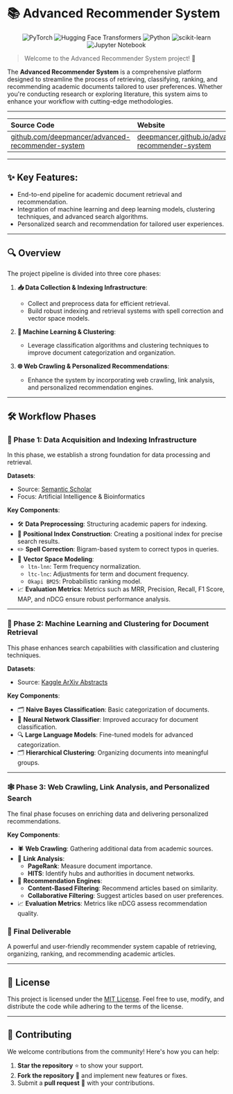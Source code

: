 # 📚 Advanced Recommender System

<p align="center">
  <img src="https://img.shields.io/badge/PyTorch-%23EE4C2C.svg?style=for-the-badge&logo=PyTorch&logoColor=white" alt="PyTorch">
  <img src="https://img.shields.io/badge/Hugging%20Face-FFD21E?style=for-the-badge&logo=huggingface&logoColor=000" alt="Hugging Face Transformers">
  <img src="https://img.shields.io/badge/Python-3670A0?style=for-the-badge&logo=python&logoColor=ffdd54" alt="Python">
  <img src="https://img.shields.io/badge/scikit--learn-%23F7931E.svg?style=for-the-badge&logo=scikit-learn&logoColor=white" alt="scikit-learn">
  <img src="https://img.shields.io/badge/Jupyter-F37626.svg?&style=for-the-badge&logo=Jupyter&logoColor=white" alt="Jupyter Notebook">
</p>

> Welcome to the Advanced Recommender System project! 🌟

The **Advanced Recommender System** is a comprehensive platform designed to streamline the process of retrieving, classifying, ranking, and recommending academic documents tailored to user preferences. Whether you're conducting research or exploring literature, this system aims to enhance your workflow with cutting-edge methodologies.

---

| **Source Code** | **Website** |
|:-----------------|:------------|
| <a href="https://github.com/deepmancer/advanced-recommender-system" target="_blank">github.com/deepmancer/advanced-recommender-system</a> | <a href="https://deepmancer.github.io/advanced-recommender-system/" target="_blank">deepmancer.github.io/advanced-recommender-system</a> |

---

## ✨ Key Features:
- End-to-end pipeline for academic document retrieval and recommendation.
- Integration of machine learning and deep learning models, clustering techniques, and advanced search algorithms.
- Personalized search and recommendation for tailored user experiences.

---

## 🔍 Overview

The project pipeline is divided into three core phases:

1. **📥 Data Collection & Indexing Infrastructure**:
   - Collect and preprocess data for efficient retrieval.
   - Build robust indexing and retrieval systems with spell correction and vector space models.

2. **🧠 Machine Learning & Clustering**:
   - Leverage classification algorithms and clustering techniques to improve document categorization and organization.

3. **🌐 Web Crawling & Personalized Recommendations**:
   - Enhance the system by incorporating web crawling, link analysis, and personalized recommendation engines.

---

## 🛠️ Workflow Phases

### 📂 Phase 1: Data Acquisition and Indexing Infrastructure

In this phase, we establish a strong foundation for data processing and retrieval. 

**Datasets**:
- Source: [Semantic Scholar](https://www.semanticscholar.org/)
- Focus: Artificial Intelligence & Bioinformatics

**Key Components**:
- 🛠️ **Data Preprocessing**: Structuring academic papers for indexing.
- 📍 **Positional Index Construction**: Creating a positional index for precise search results.
- ✏️ **Spell Correction**: Bigram-based system to correct typos in queries.
- 📐 **Vector Space Modeling**:
  - `ltn-lnn`: Term frequency normalization.
  - `ltc-lnc`: Adjustments for term and document frequency.
  - `Okapi BM25`: Probabilistic ranking model.
- 📈 **Evaluation Metrics**: Metrics such as MRR, Precision, Recall, F1 Score, MAP, and nDCG ensure robust performance analysis.

---


### 🧬 Phase 2: Machine Learning and Clustering for Document Retrieval

This phase enhances search capabilities with classification and clustering techniques.

**Datasets**:
- Source: [Kaggle ArXiv Abstracts](https://www.kaggle.com/datasets/spsayakpaul/arxiv-paper-abstracts?resource=download)

**Key Components**:
- 🗂️ **Naive Bayes Classification**: Basic categorization of documents.
- 🤖 **Neural Network Classifier**: Improved accuracy for document classification.
- 🔍 **Large Language Models**: Fine-tuned models for advanced categorization.
- 🗂️ **Hierarchical Clustering**: Organizing documents into meaningful groups.

---

### 🕸️ Phase 3: Web Crawling, Link Analysis, and Personalized Search

The final phase focuses on enriching data and delivering personalized recommendations. 

**Key Components**:
- 🕷️ **Web Crawling**: Gathering additional data from academic sources.
- 🔗 **Link Analysis**:
  - **PageRank**: Measure document importance.
  - **HITS**: Identify hubs and authorities in document networks.
- 🧠 **Recommendation Engines**:
  - **Content-Based Filtering**: Recommend articles based on similarity.
  - **Collaborative Filtering**: Suggest articles based on user preferences.
- 📈 **Evaluation Metrics**: Metrics like nDCG assess recommendation quality.


### 🌟 Final Deliverable

A powerful and user-friendly recommender system capable of retrieving, organizing, ranking, and recommending academic articles.

---

## 📝 License

This project is licensed under the [MIT License](LICENSE). Feel free to use, modify, and distribute the code while adhering to the terms of the license.

---

## 🤝 Contributing

We welcome contributions from the community! Here's how you can help:
1. **Star the repository** ⭐ to show your support.
2. **Fork the repository** 🍴 and implement new features or fixes.
3. Submit a **pull request** 🔄 with your contributions.
